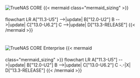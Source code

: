 &NewLine;

<style>
/* Custom CSS to override Mermaid background color */
#core-upgrade-paths .mermaid {
    background-color: inherit;
}
</style>
<div class="section-box" id="core-upgrade-paths" style="padding: 0 40px 40px 40px; margin-bottom: 20px;">
    <div class="upgrade-paths-container">
      <img src="/images/truenas-core-logo.png" style="box-shadow: none; max-width: 225px; padding-bottom: 20px; padding-top: 40px;" title="TrueNAS CORE" alt="TrueNAS CORE">
      {{< mermaid class="mermaid_sizing" >}}
      flowchart LR
      A["11.3-U5"] -->|update| B["12.0-U2"]
      B -->|update| C["13.0-U6.2"]
      C -->|update| D["13.3-RELEASE"]
      {{< /mermaid >}}
    </div>
    <div class="upgrade-paths-container">
      <img src="/images/tn-enterprise-logo.png" style="box-shadow: none; max-width: 225px; padding-bottom: 20px; padding-top: 40px;" title="TrueNAS CORE Enterprise" alt="TrueNAS CORE Enterprise">
      {{< mermaid class="mermaid_sizing" >}}
      flowchart LR
      A["11.3-U5"] -->|update| B["12.0-U2"]
      B -->|update| C["13.0-U6.2"]
	  C -.-|X| D["13.3-RELEASE"]
      {{< /mermaid >}}
    </div>
</div>
